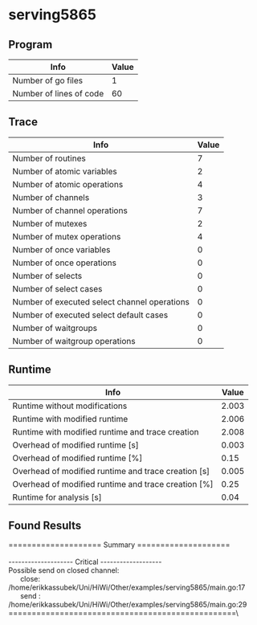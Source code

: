 # serving5865

## Program 
| Info | Value |
| - | - |
| Number of go files | 1|
| Number of lines of code |60|
## Trace 
| Info | Value |
| - | - |
| Number of routines | 7|
| Number of atomic variables | 2|
| Number of atomic operations | 4|
| Number of channels | 3|
| Number of channel operations | 7|
| Number of mutexes | 2|
| Number of mutex operations | 4|
| Number of once variables | 0|
| Number of once operations | 0|
| Number of selects | 0|
| Number of select cases | 0|
| Number of executed select channel operations | 0|
| Number of executed select default cases | 0|
| Number of waitgroups | 0|
| Number of waitgroup operations | 0|
## Runtime 
| Info | Value |
| - | - |
| Runtime without modifications | 2.003|
| Runtime with modified runtime | 2.006|
| Runtime with modified runtime and trace creation | 2.008|
| Overhead of modified runtime [s] | 0.003|
| Overhead of modified runtime [\%] | 0.15|
| Overhead of modified runtime and trace creation [s] | 0.005|
| Overhead of modified runtime and trace creation [\%] | 0.25|
| Runtime for analysis [s] | 0.04|
## Found Results
==================== Summary ====================\
\
-------------------- Critical -------------------\
Possible send on closed channel:\
&nbsp;&nbsp;&nbsp;&nbsp;&nbsp;&nbsp;close: /home/erikkassubek/Uni/HiWi/Other/examples/serving5865/main.go:17\
&nbsp;&nbsp;&nbsp;&nbsp;&nbsp;&nbsp;send : /home/erikkassubek/Uni/HiWi/Other/examples/serving5865/main.go:29\
=================================================\
